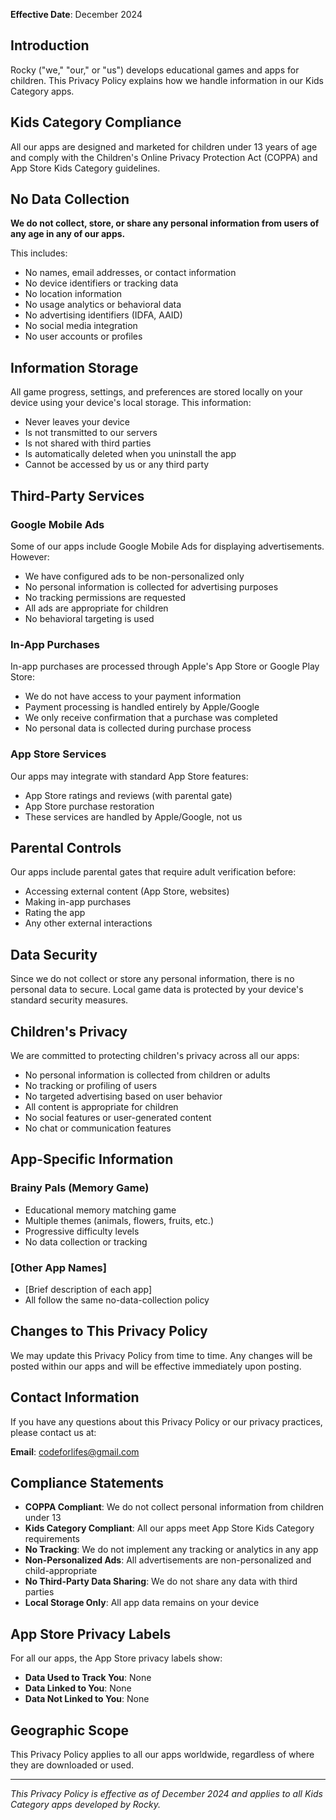 
**Effective Date**: December 2024

## Introduction

Rocky ("we," "our," or "us") develops educational games and apps for children. This Privacy Policy explains how we handle information in our Kids Category apps.

## Kids Category Compliance

All our apps are designed and marketed for children under 13 years of age and comply with the Children's Online Privacy Protection Act (COPPA) and App Store Kids Category guidelines.

## No Data Collection

**We do not collect, store, or share any personal information from users of any age in any of our apps.**

This includes:
- No names, email addresses, or contact information
- No device identifiers or tracking data
- No location information
- No usage analytics or behavioral data
- No advertising identifiers (IDFA, AAID)
- No social media integration
- No user accounts or profiles

## Information Storage

All game progress, settings, and preferences are stored locally on your device using your device's local storage. This information:
- Never leaves your device
- Is not transmitted to our servers
- Is not shared with third parties
- Is automatically deleted when you uninstall the app
- Cannot be accessed by us or any third party

## Third-Party Services

### Google Mobile Ads
Some of our apps include Google Mobile Ads for displaying advertisements. However:
- We have configured ads to be non-personalized only
- No personal information is collected for advertising purposes
- No tracking permissions are requested
- All ads are appropriate for children
- No behavioral targeting is used

### In-App Purchases
In-app purchases are processed through Apple's App Store or Google Play Store:
- We do not have access to your payment information
- Payment processing is handled entirely by Apple/Google
- We only receive confirmation that a purchase was completed
- No personal data is collected during purchase process

### App Store Services
Our apps may integrate with standard App Store features:
- App Store ratings and reviews (with parental gate)
- App Store purchase restoration
- These services are handled by Apple/Google, not us

## Parental Controls

Our apps include parental gates that require adult verification before:
- Accessing external content (App Store, websites)
- Making in-app purchases
- Rating the app
- Any other external interactions

## Data Security

Since we do not collect or store any personal information, there is no personal data to secure. Local game data is protected by your device's standard security measures.

## Children's Privacy

We are committed to protecting children's privacy across all our apps:
- No personal information is collected from children or adults
- No tracking or profiling of users
- No targeted advertising based on user behavior
- All content is appropriate for children
- No social features or user-generated content
- No chat or communication features

## App-Specific Information

### Brainy Pals (Memory Game)
- Educational memory matching game
- Multiple themes (animals, flowers, fruits, etc.)
- Progressive difficulty levels
- No data collection or tracking

### [Other App Names]
- [Brief description of each app]
- All follow the same no-data-collection policy

## Changes to This Privacy Policy

We may update this Privacy Policy from time to time. Any changes will be posted within our apps and will be effective immediately upon posting.

## Contact Information

If you have any questions about this Privacy Policy or our privacy practices, please contact us at:

**Email**: codeforlifes@gmail.com

## Compliance Statements

- **COPPA Compliant**: We do not collect personal information from children under 13
- **Kids Category Compliant**: All our apps meet App Store Kids Category requirements
- **No Tracking**: We do not implement any tracking or analytics in any app
- **Non-Personalized Ads**: All advertisements are non-personalized and child-appropriate
- **No Third-Party Data Sharing**: We do not share any data with third parties
- **Local Storage Only**: All app data remains on your device

## App Store Privacy Labels

For all our apps, the App Store privacy labels show:
- **Data Used to Track You**: None
- **Data Linked to You**: None
- **Data Not Linked to You**: None

## Geographic Scope

This Privacy Policy applies to all our apps worldwide, regardless of where they are downloaded or used.

---

*This Privacy Policy is effective as of December 2024 and applies to all Kids Category apps developed by Rocky.*

